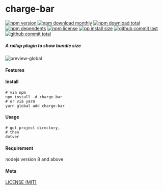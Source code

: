 # charge-bar

[![npm version][badge-npm-version]][url-npm]
[![npm download monthly][badge-npm-download-monthly]][url-npm]
[![npm download total][badge-npm-download-total]][url-npm]
[![npm dependents][badge-npm-dependents]][url-github]
[![npm license][badge-npm-license]][url-npm]
[![pp install size][badge-pp-install-size]][url-pp]
[![github commit last][badge-github-last-commit]][url-github]
[![github commit total][badge-github-commit-count]][url-github]

[//]: <> (Shields)
[badge-npm-version]: https://flat.badgen.net/npm/v/charge-bar
[badge-npm-download-monthly]: https://flat.badgen.net/npm/dm/charge-bar
[badge-npm-download-total]:https://flat.badgen.net/npm/dt/charge-bar
[badge-npm-dependents]: https://flat.badgen.net/npm/dependents/charge-bar
[badge-npm-license]: https://flat.badgen.net/npm/license/charge-bar
[badge-pp-install-size]: https://flat.badgen.net/packagephobia/install/charge-bar
[badge-github-last-commit]: https://flat.badgen.net/github/last-commit/hoyeungw/charge-bar
[badge-github-commit-count]: https://flat.badgen.net/github/commits/hoyeungw/charge-bar

[//]: <> (Link)
[url-npm]: https://npmjs.org/package/charge-bar
[url-pp]: https://packagephobia.now.sh/result?p=charge-bar
[url-github]: https://github.com/hoyeungw/charge-bar

##### A rollup plugin to show bundle size

![preview-global](./media/screenshot.png)

#### Features

#### Install
```console
# via npm
npm install -d charge-bar
# or via yarn
yarn global add charge-bar
```

#### Usage
```console
# got project directory,
# then
dotver
```

#### Requirement
nodejs version 8 and above

#### Meta
[LICENSE (MIT)](LICENSE)

